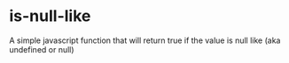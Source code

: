 # is-null-like
A simple javascript function that will return true if the value is null like (aka undefined or null)
